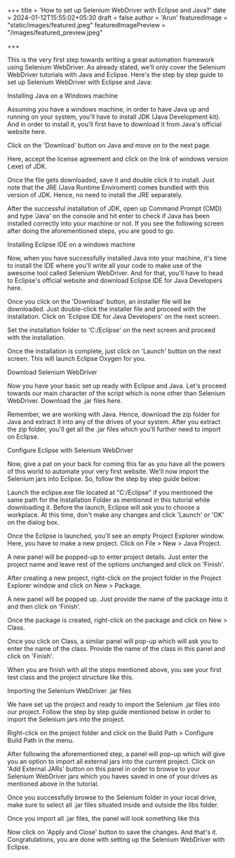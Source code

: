 +++
title = 'How to set up Selenium WebDriver with Eclipse and Java?'
date = 2024-01-12T15:55:02+05:30
draft = false
author = 'Arun'
featuredImage = "static/images/featured.jpeg"
featuredImagePreview = "/images/featured_preview.jpeg"

+++

This is the very first step towards writing a great automation framework using Selenium WebDriver. As already stated, we'll only cover the Selenium WebDriver tutorials with Java and Eclipse. Here's the step by step guide to set up Selenium WebDriver with Eclipse and Java:


Installing Java on a Windows machine

Assuming you have a windows machine, in order to have Java up and running on your system, you'll have to install JDK (Java Development kit). And in order to install it, you'll first have to download it from Java's official website here.





Click on the 'Download' button on Java and move on to the next page.





Here, accept the license agreement and click on the link of windows version (.exe) of JDK.

Once the file gets downloaded, save it and double click it to install. Just note that the JRE (Java Runtime Enviroment) comes bundled with this version of JDK. Hence, no need to install the JRE separately.

After the successful installation of JDK, open up Command Prompt (CMD) and type 'Java' on the console and hit enter to check if Java has been installed correctly into your machine or not. If you see the following screen after doing the aforementioned steps, you are good to go.





Installing Eclipse IDE on a windows machine

Now, when you have successfully installed Java into your machine, it's time to install the IDE where you'll write all your code to make use of the awesome tool called Selenium WebDriver. And for that, you'll have to head to Eclipse's official website and download Eclipse IDE for Java Developers here.





Once you click on the 'Download' button, an installer file will be downloaded. Just double-click the installer file and proceed with the installation. Click on 'Eclipse IDE for Java Developers' on the next screen.





Set the installation folder to 'C:/Eclipse' on the next screen and proceed with the installation.






Once the installation is complete, just click on 'Launch' button on the next screen. This will launch Eclipse Oxygen for you.

Download Selenium WebDriver

Now you have your basic set up ready with Eclipse and Java. Let's proceed towards our main character of the script which is none other than Selenium WebDriver. Download the .jar files here.





Remember, we are working with Java. Hence, download the zip folder for Java and extract it into any of the drives of your system. After you extract the zip folder, you'll get all the .jar files which you'll further need to import on Eclipse.


Configure Eclipse with Selenium WebDriver


Now, give a pat on your back for coming this far as you have all the powers of this world to automate your very first website. We'll now import the Selenium jars into Eclipse. So, follow the step by step guide below:

Launch the eclipse.exe file located at "C:/Eclipse" if you mentioned the same path for the Installation Folder as mentioned in this tutorial while downloading it.
Before the launch, Eclipse will ask you to choose a workplace. At this time, don't make any changes and click 'Launch' or 'OK' on the dialog box.



Once the Eclipse is launched, you'll see an empty Project Explorer window. Here, you have to make a new project. Click on File > New > Java Project.



A new panel will be popped-up to enter project details. Just enter the project name and leave rest of the options unchanged and click on 'Finish'.



After creating a new project, right-click on the project folder in the Project Explorer window and click on New > Package.



A new panel will be popped up. Just provide the name of the package into it and then click on 'Finish'.



Once the package is created, right-click on the package and click on New > Class.



Once you click on Class, a similar panel will pop-up which will ask you to enter the name of the class. Provide the name of the class in this panel and click on 'Finish'.



When you are finish with all the steps mentioned above, you see your first test class and the project structure like this.




Importing the Selenium WebDriver .jar files


We have set up the project and ready to import the Selenium .jar files into our project. Follow the step by step guide mentioned below in order to import the Selenium jars into the project.

Right-click on the project folder and click on the Build Path > Configure Build Path in the menu.



After following the aforementioned step, a panel will pop-up which will give you an option to import all external jars into the current project. Click on 'Add External JARs' button on this panel in order to browse to your Selenium WebDriver jars which you haves saved in one of your drives as mentioned above in the tutorial.



Once you successfully browse to the Selenium folder in your local drive, make sure to select all .jar files situated inside and outside the libs folder.






Once you import all .jar files, the panel will look something like this



Now click on 'Apply and Close' button to save the changes.
And that's it. Congratulations, you are done with setting up the Selenium WebDriver with Eclipse.

